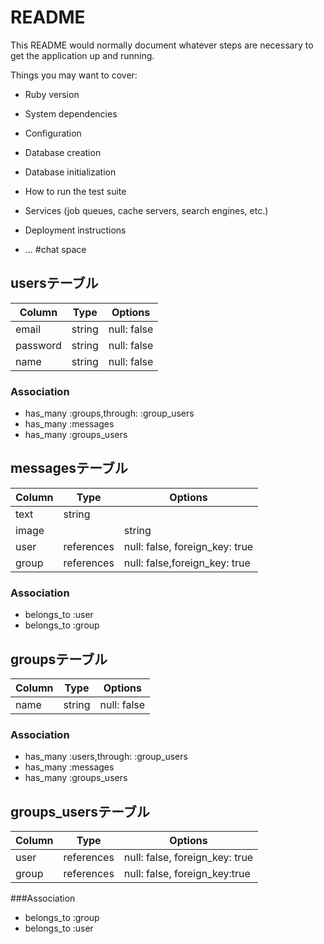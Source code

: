 # README

This README would normally document whatever steps are necessary to get the
application up and running.

Things you may want to cover:

* Ruby version

* System dependencies

* Configuration

* Database creation

* Database initialization

* How to run the test suite

* Services (job queues, cache servers, search engines, etc.)

* Deployment instructions

* ...
#chat space
## usersテーブル
|Column|Type|Options|
|------|----|-------|
|email|string|null: false|
|password|string|null: false|
|name|string|null: false|
### Association
- has_many :groups,through: :group_users
- has_many :messages
- has_many :groups_users

## messagesテーブル
|Column|Type|Options|
|------|----|-------|
|text|string|
|image||string|
|user|references|null: false, foreign_key: true|
|group|references|null: false,foreign_key: true|
### Association
- belongs_to :user
- belongs_to :group

## groupsテーブル
|Column|Type|Options|
|------|----|-------|
|name|string|null: false|
### Association
- has_many :users,through: :group_users
- has_many :messages
- has_many :groups_users

## groups_usersテーブル
|Column|Type|Options|
|------|----|-------|
|user|references|null: false, foreign_key: true|
|group|references|null: false, foreign_key:true|

###Association
- belongs_to :group
- belongs_to :user